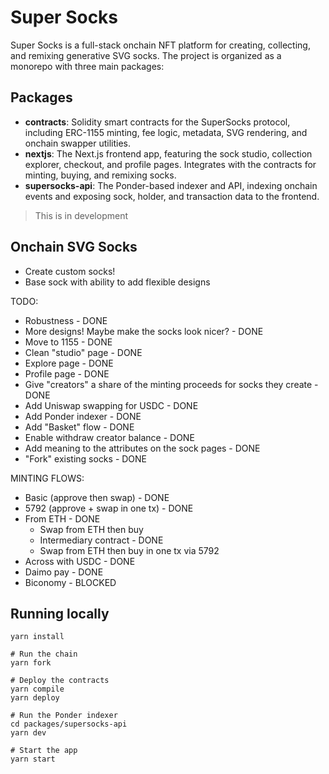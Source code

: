 # Super Socks

Super Socks is a full-stack onchain NFT platform for creating, collecting, and remixing generative SVG socks. The project is organized as a monorepo with three main packages:

## Packages

- **contracts**: Solidity smart contracts for the SuperSocks protocol, including ERC-1155 minting, fee logic, metadata, SVG rendering, and onchain swapper utilities.
- **nextjs**: The Next.js frontend app, featuring the sock studio, collection explorer, checkout, and profile pages. Integrates with the contracts for minting, buying, and remixing socks.
- **supersocks-api**: The Ponder-based indexer and API, indexing onchain events and exposing sock, holder, and transaction data to the frontend.

> This is in development

## Onchain SVG Socks

- Create custom socks!
- Base sock with ability to add flexible designs

TODO:
- Robustness - DONE
- More designs! Maybe make the socks look nicer? - DONE
- Move to 1155 - DONE
- Clean "studio" page - DONE
- Explore page - DONE
- Profile page - DONE
- Give "creators" a share of the minting proceeds for socks they create - DONE
- Add Uniswap swapping for USDC - DONE
- Add Ponder indexer - DONE
- Add "Basket" flow - DONE
- Enable withdraw creator balance - DONE
- Add meaning to the attributes on the sock pages - DONE
- "Fork" existing socks - DONE

MINTING FLOWS:
- Basic (approve then swap) - DONE
- 5792 (approve + swap in one tx) - DONE
- From ETH - DONE
    - Swap from ETH then buy
    - Intermediary contract - DONE
    - Swap from ETH then buy in one tx via 5792
- Across with USDC - DONE
- Daimo pay - DONE
- Biconomy - BLOCKED

## Running locally
```
yarn install

# Run the chain
yarn fork

# Deploy the contracts
yarn compile
yarn deploy

# Run the Ponder indexer
cd packages/supersocks-api
yarn dev

# Start the app
yarn start
```